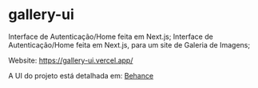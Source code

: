 # gallery-ui
Interface de Autenticação/Home feita em Next.js;
Interface de Autenticação/Home feita em Next.js, para um site de Galeria de Imagens;

Website: https://gallery-ui.vercel.app/

A UI do projeto está detalhada em: [Behance](https://www.behance.net/gallery/111662097/UI-Login-Gallery)
